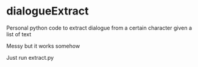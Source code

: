 # dialogueExtract
Personal python code to extract dialogue from a certain character given a list of text

Messy but it works somehow

Just run extract.py
